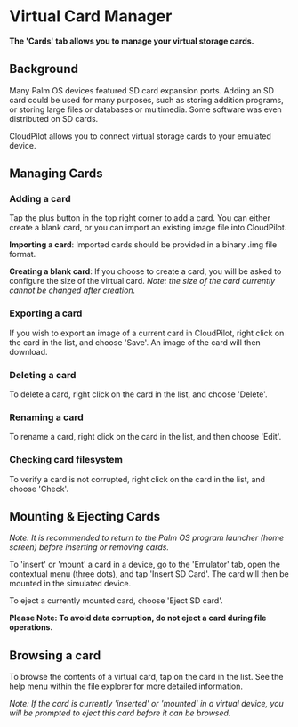 # Virtual Card Manager

**The 'Cards' tab allows you to manage your virtual storage cards.**


## Background
 Many Palm OS devices featured SD card expansion ports. Adding an SD card could be used for many purposes, such as storing addition programs, or storing large files or databases or multimedia. Some software was even distributed on SD cards.

CloudPilot allows you to connect virtual storage cards to your emulated device.

## Managing Cards
### Adding a card
 Tap the plus button in the top right corner to add a card. You can either create a blank card, or you can import an existing image file into CloudPilot.
 
 **Importing a card**: Imported cards should be provided in a binary .img file format. 
 
 **Creating a blank card**: If you choose to create a card, you will be asked to configure the size of the virtual card. *Note: the size of the card currently cannot be changed after creation.*

### Exporting a card
If you wish to export an image of a current card in CloudPilot, right click on the card in the list, and choose 'Save'. An image of the card will then download.

### Deleting a card
To delete a card, right click on the card in the list, and choose 'Delete'.

### Renaming a card
To rename a card, right click on the card in the list, and then choose 'Edit'.

### Checking card filesystem
To verify a card is not corrupted, right click on the card in the list, and choose 'Check'.

## Mounting & Ejecting Cards
*Note: It is recommended to return to the Palm OS program launcher (home screen) before inserting or removing cards.*

To 'insert' or 'mount' a card in a device, go to the 'Emulator' tab, open the contextual menu (three dots), and tap 'Insert SD Card'. The card will then be mounted in the simulated device. 

To eject a currently mounted card, choose 'Eject SD card'. 

**Please Note: To avoid data corruption, do not eject a card during file operations.**

## Browsing a card
To browse the contents of a virtual card, tap on the card in the list. See the help menu within the file explorer for more detailed information. 

*Note: If the card is currently 'inserted' or 'mounted' in a virtual device, you will be prompted to eject this card before it can be browsed.*

